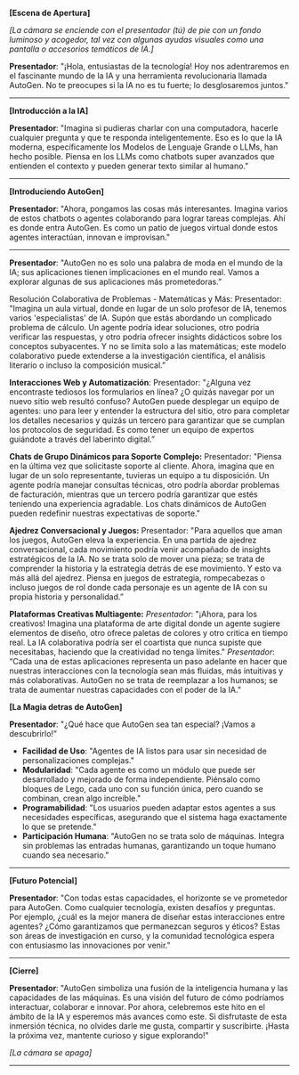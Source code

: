 
**[Escena de Apertura]**

*[La cámara se enciende con el presentador (tú) de pie con un fondo luminoso y acogedor, tal vez con algunas ayudas visuales como una pantalla o accesorios temáticos de IA.]*

**Presentador**: "¡Hola, entusiastas de la tecnología! Hoy nos adentraremos en el fascinante mundo de la IA y una herramienta revolucionaria llamada AutoGen. No te preocupes si la IA no es tu fuerte; lo desglosaremos juntos."

---

**[Introducción a la IA]**

**Presentador**: "Imagina si pudieras charlar con una computadora, hacerle cualquier pregunta y que te responda inteligentemente. Eso es lo que la IA moderna, específicamente los Modelos de Lenguaje Grande o LLMs, han hecho posible. Piensa en los LLMs como chatbots super avanzados que entienden el contexto y pueden generar texto similar al humano."

---

**[Introduciendo AutoGen]**

**Presentador**: "Ahora, pongamos las cosas más interesantes. Imagina varios de estos chatbots o agentes colaborando para lograr tareas complejas. Ahí es donde entra AutoGen. Es como un patio de juegos virtual donde estos agentes interactúan, innovan e improvisan."

---

**Presentador**: "AutoGen no es solo una palabra de moda en el mundo de la IA; sus aplicaciones tienen implicaciones en el mundo real. Vamos a explorar algunas de sus aplicaciones más prometedoras.”

Resolución Colaborativa de Problemas - Matemáticas y Más:
Presentador: "Imagina un aula virtual, donde en lugar de un solo profesor de IA, tenemos varios 'especialistas' de IA. Supón que estás abordando un complicado problema de cálculo. Un agente podría idear soluciones, otro podría verificar las respuestas, y otro podría ofrecer insights didácticos sobre los conceptos subyacentes. Y no se limita solo a las matemáticas; este modelo colaborativo puede extenderse a la investigación científica, el análisis literario o incluso la composición musical.”

**Interacciones Web y Automatización**:
Presentador: "¿Alguna vez encontraste tediosos los formularios en línea? ¿O quizás navegar por un nuevo sitio web resultó confuso? AutoGen puede desplegar un equipo de agentes: uno para leer y entender la estructura del sitio, otro para completar los detalles necesarios y quizás un tercero para garantizar que se cumplan los protocolos de seguridad. Es como tener un equipo de expertos guiándote a través del laberinto digital.”

**Chats de Grupo Dinámicos para Soporte Complejo:**
Presentador: "Piensa en la última vez que solicitaste soporte al cliente. Ahora, imagina que en lugar de un solo representante, tuvieras un equipo a tu disposición. Un agente podría manejar consultas técnicas, otro podría abordar problemas de facturación, mientras que un tercero podría garantizar que estés teniendo una experiencia agradable. Los chats dinámicos de AutoGen pueden redefinir nuestras expectativas de soporte."

**Ajedrez Conversacional y Juegos:**
Presentador: "Para aquellos que aman los juegos, AutoGen eleva la experiencia. En una partida de ajedrez conversacional, cada movimiento podría venir acompañado de insights estratégicos de la IA. No se trata solo de mover una pieza; se trata de comprender la historia y la estrategia detrás de ese movimiento. Y esto va más allá del ajedrez. Piensa en juegos de estrategia, rompecabezas o incluso juegos de rol donde cada personaje es un agente de IA con su propia historia y personalidad.”

**Plataformas Creativas Multiagente:**
*Presentador*: "¡Ahora, para los creativos! Imagina una plataforma de arte digital donde un agente sugiere elementos de diseño, otro ofrece paletas de colores y otro critica en tiempo real. La IA colaborativa podría ser el coartista que nunca supiste que necesitabas, haciendo que la creatividad no tenga límites."
*Presentador*: “Cada una de estas aplicaciones representa un paso adelante en hacer que nuestras interacciones con la tecnología sean más fluidas, más intuitivas y más colaborativas. AutoGen no se trata de reemplazar a los humanos; se trata de aumentar nuestras capacidades con el poder de la IA."


**[La Magia detras de AutoGen]**

**Presentador**: "¿Qué hace que AutoGen sea tan especial? ¡Vamos a descubrirlo!”

- **Facilidad de Uso**: "Agentes de IA listos para usar sin necesidad de personalizaciones complejas."
- **Modularidad**: "Cada agente es como un módulo que puede ser desarrollado y mejorado de forma independiente. Piénsalo como bloques de Lego, cada uno con su función única, pero cuando se combinan, crean algo increíble."
- **Programabilidad**: "Los usuarios pueden adaptar estos agentes a sus necesidades específicas, asegurando que el sistema haga exactamente lo que se pretende."
- **Participación Humana**: "AutoGen no se trata solo de máquinas. Integra sin problemas las entradas humanas, garantizando un toque humano cuando sea necesario."

---

**[Futuro Potencial]**

**Presentador**: "Con todas estas capacidades, el horizonte se ve prometedor para AutoGen. Como cualquier tecnología, existen desafíos y preguntas. Por ejemplo, ¿cuál es la mejor manera de diseñar estas interacciones entre agentes? ¿Cómo garantizamos que permanezcan seguros y éticos? Estas son áreas de investigación en curso, y la comunidad tecnológica espera con entusiasmo las innovaciones por venir."

---

**[Cierre]**

**Presentador**: "AutoGen simboliza una fusión de la inteligencia humana y las capacidades de las máquinas. Es una visión del futuro de cómo podríamos interactuar, colaborar e innovar. Por ahora, celebremos este hito en el ámbito de la IA y esperemos más avances como este. Si disfrutaste de esta inmersión técnica, no olvides darle me gusta, compartir y suscribirte. ¡Hasta la próxima vez, mantente curioso y sigue explorando!"

*[La cámara se apaga]*

---


